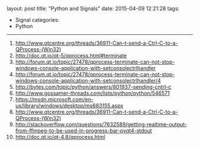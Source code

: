 layout: post
title: "Python and Signals"
date: 2015-04-09 12:21:28
tags:
- Signal
categories:
- Python

---

1. <http://www.qtcentre.org/threads/36911-Can-t-send-a-Ctrl-C-to-a-QProcess-(Win32)>
2. <http://doc.qt.io/qt-5/qprocess.html#terminate>
3. <http://forum.qt.io/topic/27478/qprocess-terminate-can-not-stop-windows-console-application-with-setconsolectrlhandler>
4. <http://forum.qt.io/topic/27478/qprocess-terminate-can-not-stop-windows-console-application-with-setconsolectrlhandler/4>
5. <http://bytes.com/topic/python/answers/801937-sending-cntrl-c>
6. <http://www.gossamer-threads.com/lists/python/python/546571>
7. <https://msdn.microsoft.com/en-us/library/windows/desktop/ms683155.aspx>
8. <http://www.qtcentre.org/threads/36911-Can-t-send-a-Ctrl-C-to-a-QProcess-(Win32)>
9. <http://stackoverflow.com/questions/7632589/getting-realtime-output-from-ffmpeg-to-be-used-in-progress-bar-pyqt4-stdout>
10. <http://doc.qt.io/qt-4.8/qprocess.html>
